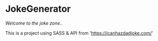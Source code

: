 # JokeGenerator
*Welcome to the joke zone..*

This is a project using SASS & API from 'https://icanhazdadjoke.com/'
